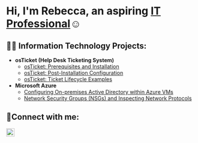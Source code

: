 <h1>Hi, I'm Rebecca, an aspiring <a href="https://linkedin.com/in/">IT Professional</a>☺</h1>

<h2>👨‍💻 Information Technology Projects:</h2>

- <b>osTicket (Help Desk Ticketing System)</b>
  - [osTicket: Prerequisites and Installation](https://github.com/RebeccaWells3/osticket-prereqs)
  - [osTicket: Post-Installation Configuration](https://github.com/RebeccaWells3/post-install-config)
  - [osTicket: Ticket Lifecycle Examples](https://github.com/RebeccaWells3/ticket-lifecycle)
- <b>Microsoft Azure</b>
  - [Configuring On-premises Active Directory within Azure VMs](https://github.com/RebeccaWells3/configure-ad)
  - [Network Security Groups (NSGs) and Inspecting Network Protocols](https://github.com/RebeccaWells3/azure-network-protocols)

<h2>🤳Connect with me:</h2>

[<img align="left" alt="Rebecca | LinkedIn" width="22px" src="https://cdn.jsdelivr.net/npm/simple-icons@v3/icons/linkedin.svg" />][linkedin]

[linkedin]: https://linkedin.com/in/

